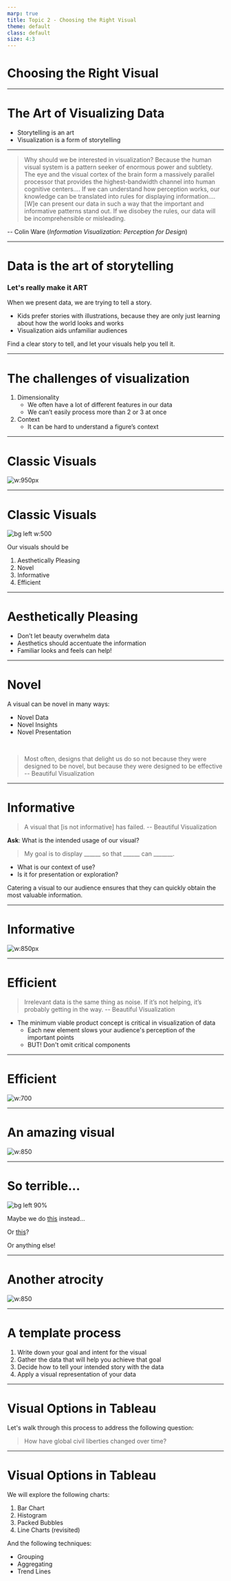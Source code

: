 ```yaml
---
marp: true
title: Topic 2 - Choosing the Right Visual
theme: default
class: default
size: 4:3
---
```


# Choosing the Right Visual

---

# The Art of Visualizing Data
- Storytelling is an art
- Visualization is a form of storytelling

---

> Why should we be interested in visualization? Because the human visual system is a pattern seeker of enormous power and subtlety. The eye and the visual cortex of the brain form a massively parallel processor that provides the highest-bandwidth channel into human cognitive centers.... If we can understand how perception works, our knowledge can be translated into rules for displaying information.... [W]e can present our data in such a way that the important and informative patterns stand out. If we disobey the rules, our data will be incomprehensible or misleading.


-- Colin Ware (*Information Visualization: Perception for Design*)

---

# Data is the art of storytelling
### Let's really make it ART

When we present data, we are trying to tell a story. 
- Kids prefer stories with illustrations, because they are only just learning about how the world looks and works
- Visualization aids unfamiliar audiences

Find a clear story to tell, and let your visuals help you tell it.

---

# The challenges of visualization

1. Dimensionality
    - We often have a lot of different features in our data
    - We can’t easily process more than 2 or 3 at once
2. Context
    - It can be hard to understand a figure’s context

---

# Classic Visuals

![w:950px](london.png)

---

# Classic Visuals

![bg left w:500](moneyball.png)

Our visuals should be
1. Aesthetically Pleasing
2. Novel
3. Informative
4. Efficient

---

# Aesthetically Pleasing

- Don’t let beauty overwhelm data
- Aesthetics should accentuate the information
- Familiar looks and feels can help!

---

# Novel

A visual can be novel in many ways:

- Novel Data
- Novel Insights
- Novel Presentation

<br>

> Most often, designs that delight us do so not because they were designed to be novel, but because they were designed to be effective -- Beautiful Visualization

---

# Informative

> A visual that [is not informative] has failed. -- Beautiful Visualization

**Ask**: What is the intended usage of our visual?

> My goal is to display ______ so that ______ can _______.

- What is our context of use?
- Is it for presentation or exploration?

Catering a visual to our audience ensures that they can quickly obtain the most valuable information.

---

# Informative

![w:850px](london.png)

---

# Efficient

> Irrelevant data is the same thing as noise. If it’s not helping, it’s probably getting in the way. -- Beautiful Visualization

- The minimum viable product concept is critical in visualization of data
    - Each new element slows your audience's perception of the important points
    - BUT! Don't omit critical components

---

# Efficient

![w:700](moneyball.png)

---

# An amazing visual

![w:850](periodicTable.png)

---

# So terrible...

![bg left 90%](periodicBad.png)

Maybe we do [this](https://github.com/d3/d3/wiki/Gallery) instead...

Or [this](https://python-graph-gallery.com/)?

Or anything else!


---

# Another atrocity

![w:850](worstViz.png)

---

# A template process

1. Write down your goal and intent for the visual
2. Gather the data that will help you achieve that goal
3. Decide how to tell your intended story with the data
4. Apply a visual representation of your data

---

# Visual Options in Tableau

Let's walk through this process to address the following question:

> How have global civil liberties changed over time?


---

# Visual Options in Tableau

We will explore the following charts:
1. Bar Chart
2. Histogram
3. Packed Bubbles
4. Line Charts (revisited)

And the following techniques:
- Grouping
- Aggregating
- Trend Lines